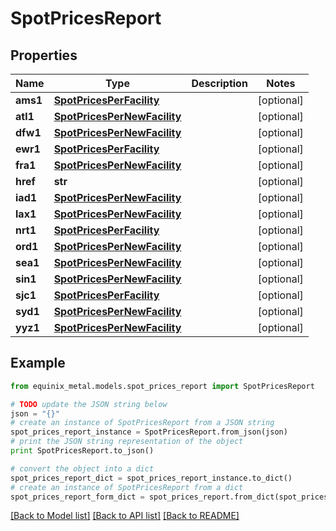 # SpotPricesReport


## Properties
Name | Type | Description | Notes
------------ | ------------- | ------------- | -------------
**ams1** | [**SpotPricesPerFacility**](SpotPricesPerFacility.md) |  | [optional] 
**atl1** | [**SpotPricesPerNewFacility**](SpotPricesPerNewFacility.md) |  | [optional] 
**dfw1** | [**SpotPricesPerNewFacility**](SpotPricesPerNewFacility.md) |  | [optional] 
**ewr1** | [**SpotPricesPerFacility**](SpotPricesPerFacility.md) |  | [optional] 
**fra1** | [**SpotPricesPerNewFacility**](SpotPricesPerNewFacility.md) |  | [optional] 
**href** | **str** |  | [optional] 
**iad1** | [**SpotPricesPerNewFacility**](SpotPricesPerNewFacility.md) |  | [optional] 
**lax1** | [**SpotPricesPerNewFacility**](SpotPricesPerNewFacility.md) |  | [optional] 
**nrt1** | [**SpotPricesPerFacility**](SpotPricesPerFacility.md) |  | [optional] 
**ord1** | [**SpotPricesPerNewFacility**](SpotPricesPerNewFacility.md) |  | [optional] 
**sea1** | [**SpotPricesPerNewFacility**](SpotPricesPerNewFacility.md) |  | [optional] 
**sin1** | [**SpotPricesPerNewFacility**](SpotPricesPerNewFacility.md) |  | [optional] 
**sjc1** | [**SpotPricesPerFacility**](SpotPricesPerFacility.md) |  | [optional] 
**syd1** | [**SpotPricesPerNewFacility**](SpotPricesPerNewFacility.md) |  | [optional] 
**yyz1** | [**SpotPricesPerNewFacility**](SpotPricesPerNewFacility.md) |  | [optional] 

## Example

```python
from equinix_metal.models.spot_prices_report import SpotPricesReport

# TODO update the JSON string below
json = "{}"
# create an instance of SpotPricesReport from a JSON string
spot_prices_report_instance = SpotPricesReport.from_json(json)
# print the JSON string representation of the object
print SpotPricesReport.to_json()

# convert the object into a dict
spot_prices_report_dict = spot_prices_report_instance.to_dict()
# create an instance of SpotPricesReport from a dict
spot_prices_report_form_dict = spot_prices_report.from_dict(spot_prices_report_dict)
```
[[Back to Model list]](../README.md#documentation-for-models) [[Back to API list]](../README.md#documentation-for-api-endpoints) [[Back to README]](../README.md)


